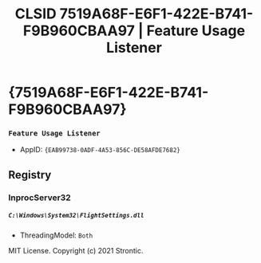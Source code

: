 ﻿---
title: "CLSID 7519A68F-E6F1-422E-B741-F9B960CBAA97 | Feature Usage Listener"
excerpt: What is COM-Object CLSID 7519A68F-E6F1-422E-B741-F9B960CBAA97?
---

# {7519A68F-E6F1-422E-B741-F9B960CBAA97}

### `Feature Usage Listener`
* AppID: `{EAB99738-0ADF-4A53-856C-DE58AFDE7682}`

## Registry


### InprocServer32

##### `C:\Windows\System32\FlightSettings.dll`
* ThreadingModel: `Both`

MIT License. Copyright (c) 2021 Strontic.


